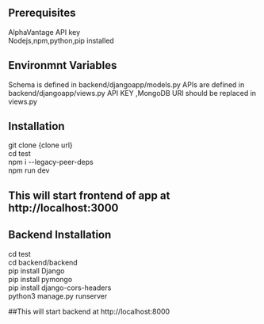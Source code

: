 ## Prerequisites
AlphaVantage API key  
Nodejs,npm,python,pip installed

## Environmnt Variables
Schema is defined in backend/djangoapp/models.py
APIs are defined in backend/djangoapp/views.py
API KEY ,MongoDB URI should be replaced in views.py 


## Installation
git clone {clone url}  
cd test  
npm i --legacy-peer-deps  
npm run dev  

## This will start frontend of app at http://localhost:3000

## Backend  Installation
cd test  
cd backend/backend  
pip install Django  
pip install pymongo  
pip install django-cors-headers  
python3 manage.py runserver  

##This will start backend at http://localhost:8000

